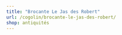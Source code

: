 ```yaml
---
title: "Brocante Le Jas des Robert"
url: /cogolin/brocante-le-jas-des-robert/
shop: antiquités
---
```

